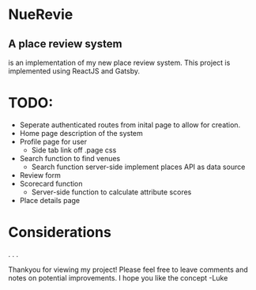 # NueRevie
## A place review system

is an implementation of my new place review system.
This project is implemented using ReactJS and Gatsby.

# TODO:
- Seperate authenticated routes from inital page to allow for creation.
- Home page description of the system
- Profile page for user
    - Side tab link off .page css
- Search function to find venues
    - Search function server-side implement places API as data source
- Review form
- Scorecard function
    - Server-side function to calculate attribute scores
- Place details page



# Considerations
.
.
.



Thankyou for viewing my project!
Please feel free to leave comments and notes on potential improvements.
I hope you like the concept
-Luke
